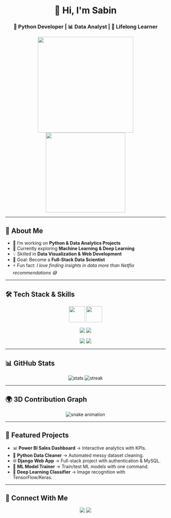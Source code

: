 <!-- Profile Header -->
<h1 align="center">👋 Hi, I'm Sabin </h1>
<h3 align="center">🐍 Python Developer | 📊 Data Analyst | 🚀 Lifelong Learner</h3>

<!-- 3D Animation Banner -->
<p align="center">
  <img src="https://raw.githubusercontent.com/rajput2107/rajput2107/master/Assets/Developer.gif" width="300"/>
  <img src="https://raw.githubusercontent.com/ashutosh00710/ashutosh00710/master/3D-heart.gif" width="250"/>
</p>

---

## 🚀 About Me
- 🔭 I’m working on **Python & Data Analytics Projects**
- 🌱 Currently exploring **Machine Learning & Deep Learning**
- 💡 Skilled in **Data Visualization & Web Development**
- 🎯 Goal: Become a **Full-Stack Data Scientist**
- ⚡ Fun fact: *I love finding insights in data more than Netflix recommendations 😅*

---

## 🛠️ Tech Stack & Skills

<p align="center">
  <!-- Programming -->
  <img src="https://skillicons.dev/icons?i=python,html,css,javascript,django" height="50"/>
  <!-- Database -->
  <img src="https://skillicons.dev/icons?i=mysql" height="50"/>
</p>

<p align="center">
  <!-- Data Analytics -->
  <img src="https://img.shields.io/badge/PowerBI-F2C811?style=for-the-badge&logo=powerbi&logoColor=black"/>
  <img src="https://img.shields.io/badge/Excel-217346?style=for-the-badge&logo=microsoft-excel&logoColor=white"/>
</p>

<p align="center">
  <!-- AI/ML -->
  <img src="https://img.shields.io/badge/Machine%20Learning-102230?style=for-the-badge&logo=scikit-learn&logoColor=F7931E"/>
  <img src="https://img.shields.io/badge/Deep%20Learning-FF6F00?style=for-the-badge&logo=tensorflow&logoColor=white"/>
</p>

---

## 📊 GitHub Stats

<p align="center">
  <img src="https://github-readme-stats.vercel.app/api?username=YourGitHubUsername&show_icons=true&theme=radical" alt="stats"/>
  <img src="https://github-readme-streak-stats.herokuapp.com/?user=YourGitHubUsername&theme=radical" alt="streak"/>
</p>

---

## 🌍 3D Contribution Graph

<p align="center">
  <img src="https://github.com/YourGitHubUsername/YourGitHubUsername/blob/output/github-contribution-grid-snake.svg" alt="snake animation"/>
</p>

---

## 📂 Featured Projects

- 📊 **Power BI Sales Dashboard** → Interactive analytics with KPIs.  
- 🐍 **Python Data Cleaner** → Automated messy dataset cleaning.  
- 🌐 **Django Web App** → Full-stack project with authentication & MySQL.  
- 🤖 **ML Model Trainer** → Train/test ML models with one command.  
- 🧠 **Deep Learning Classifier** → Image recognition with TensorFlow/Keras.  

---

## 🤝 Connect With Me

<p align="center">
  <a href="https://www.linkedin.com/in/m-sabin-691b6329b"><img src="https://img.shields.io/badge/-LinkedIn-blue?logo=linkedin&style=for-the-badge" /></a>
  <a href="mailto:stabinstabin50@gmail.com"><img src="https://img.shields.io/badge/-Gmail-red?logo=gmail&style=for-the-badge" /></a>
  
</p>
